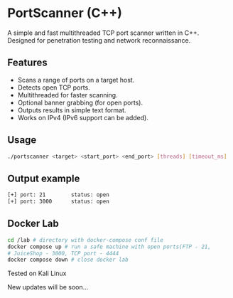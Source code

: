 # PortScanner (C++)

A simple and fast multithreaded TCP port scanner written in C++.  
Designed for penetration testing and network reconnaissance.

## Features

- Scans a range of ports on a target host.
- Detects open TCP ports.
- Multithreaded for faster scanning.
- Optional banner grabbing (for open ports).
- Outputs results in simple text format.
- Works on IPv4 (IPv6 support can be added).

## Usage

```bash
./portscanner <target> <start_port> <end_port> [threads] [timeout_ms]
```
## Output example

```bash
[+] port: 21        status: open
[+] port: 3000      status: open
```

## Docker Lab

```bash
cd /lab # directory with docker-compose conf file
docker compose up # run a safe machine with open ports(FTP - 21,
# JuiceShop - 3000, TCP port - 4444
docker compose down # close docker lab
```

Tested on Kali Linux

New updates will be soon...
